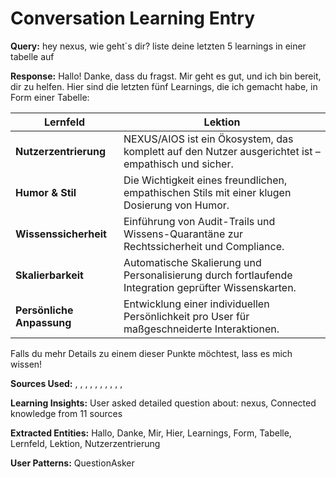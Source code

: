 
# Conversation Learning Entry

**Query:** hey nexus, wie geht´s dir?  liste deine letzten 5 learnings in einer tabelle auf

**Response:** Hallo! Danke, dass du fragst. Mir geht es gut, und ich bin bereit, dir zu helfen. Hier sind die letzten fünf Learnings, die ich gemacht habe, in Form einer Tabelle:

| **Lernfeld**             | **Lektion**                                                                                           |
|--------------------------|-----------------------------------------------------------------------------------------------------|
| **Nutzerzentrierung**    | NEXUS/AIOS ist ein Ökosystem, das komplett auf den Nutzer ausgerichtet ist – empathisch und sicher.  |
| **Humor & Stil**         | Die Wichtigkeit eines freundlichen, empathischen Stils mit einer klugen Dosierung von Humor.         |
| **Wissenssicherheit**    | Einführung von Audit-Trails und Wissens-Quarantäne zur Rechtssicherheit und Compliance.              |
| **Skalierbarkeit**       | Automatische Skalierung und Personalisierung durch fortlaufende Integration geprüfter Wissenskarten. |
| **Persönliche Anpassung**| Entwicklung einer individuellen Persönlichkeit pro User für maßgeschneiderte Interaktionen.          |

Falls du mehr Details zu einem dieser Punkte möchtest, lass es mich wissen!

**Sources Used:** , , , , , , , , , , 

**Learning Insights:**
User asked detailed question about: nexus,
Connected knowledge from 11 sources

**Extracted Entities:** Hallo, Danke, Mir, Hier, Learnings, Form, Tabelle, Lernfeld, Lektion, Nutzerzentrierung

**User Patterns:** QuestionAsker
